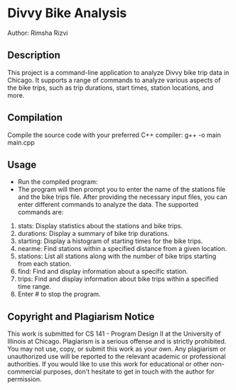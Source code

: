 # Divvy Bike Analysis
Author: Rimsha Rizvi

## Description
This project is a command-line application to analyze Divvy bike trip data in Chicago. It supports a range of commands to analyze various aspects of the bike trips, such as trip durations, start times, station locations, and more.

## Compilation
Compile the source code with your preferred C++ compiler: g++ -o main main.cpp

## Usage
- Run the compiled program:
- The program will then prompt you to enter the name of the stations file and the bike trips file. After providing the necessary input files, you can enter different commands to analyze the data. The supported commands are:
1. stats: Display statistics about the stations and bike trips.
2. durations: Display a summary of bike trip durations.
3. starting: Display a histogram of starting times for the bike trips.
4. nearme: Find stations within a specified distance from a given location.
5. stations: List all stations along with the number of bike trips starting from each station.
6. find: Find and display information about a specific station.
7. trips: Find and display information about bike trips within a specified time range.
8. Enter # to stop the program.

## Copyright and Plagiarism Notice
This work is submitted for CS 141 - Program Design II at the University of Illinois at Chicago. Plagiarism is a serious offense and is strictly prohibited. You may not use, copy, or submit this work as your own. Any plagiarism or unauthorized use will be reported to the relevant academic or professional authorities. If you would like to use this work for educational or other non-commercial purposes, don't hesitate to get in touch with the author for permission.
